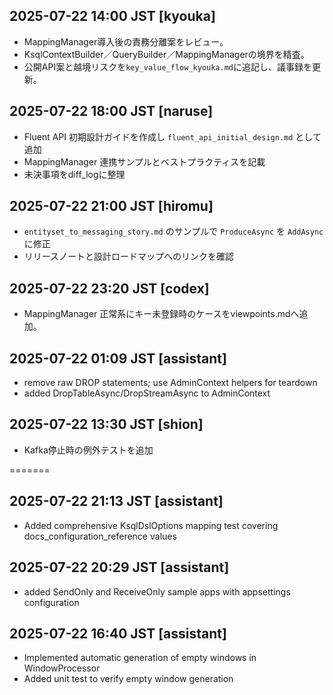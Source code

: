 ## 2025-07-22 14:00 JST [kyouka]
- MappingManager導入後の責務分離案をレビュー。
- KsqlContextBuilder／QueryBuilder／MappingManagerの境界を精査。
- 公開API案と越境リスクを`key_value_flow_kyouka.md`に追記し、議事録を更新。

## 2025-07-22 18:00 JST [naruse]
- Fluent API 初期設計ガイドを作成し `fluent_api_initial_design.md` として追加
- MappingManager 連携サンプルとベストプラクティスを記載
- 未決事項をdiff_logに整理

## 2025-07-22 21:00 JST [hiromu]
- `entityset_to_messaging_story.md` のサンプルで `ProduceAsync` を `AddAsync` に修正
- リリースノートと設計ロードマップへのリンクを確認

## 2025-07-22 23:20 JST [codex]
- MappingManager 正常系にキー未登録時のケースをviewpoints.mdへ追加。

## 2025-07-22 01:09 JST [assistant]
- remove raw DROP statements; use AdminContext helpers for teardown
- added DropTableAsync/DropStreamAsync to AdminContext

## 2025-07-22 13:30 JST [shion]
- Kafka停止時の例外テストを追加

=======
## 2025-07-22 21:13 JST [assistant]
- Added comprehensive KsqlDslOptions mapping test covering docs_configuration_reference values

## 2025-07-22 20:29 JST [assistant]
- added SendOnly and ReceiveOnly sample apps with appsettings configuration
## 2025-07-22 16:40 JST [assistant]
- Implemented automatic generation of empty windows in WindowProcessor
- Added unit test to verify empty window generation


